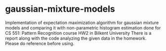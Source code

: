 # gaussian-mixture-models
Implementation of expectation maximization algorithm for gaussian mixture models and comparing it with non-parametric histogram estimation done for CS 551: Pattern Recognition course HW2 in Bilkent University
There is a report along with the code analyzing the given data in the homework.
Please do reference before using.
